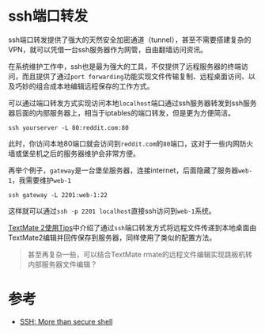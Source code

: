 # ssh端口转发

ssh端口转发提供了强大的天然安全加密通道（tunnel），甚至不需要搭建复杂的VPN，就可以凭借一台ssh服务器作为网管，自由翻墙访问资讯。

在系统维护工作中，ssh也是最为强大的工具，不仅提供了远程服务器的终端访问，而且提供了通过`port forwarding`功能实现文件传输复制、远程桌面访问、以及巧妙的组合成本地编辑远程保存的工作方式。

可以通过端口转发方式实现访问本地`localhost`端口通过ssh服务器转发到ssh服务器后面的内部服务器上，相当于iptables的端口转发，但是更为方便简洁。

	ssh yourserver -L 80:reddit.com:80

此时，你访问本地80端口就会访问到`reddit.com`的`80`端口，这对于一些内网防火墙或堡垒机之后的服务器维护会非常方便。

再举个例子，`gateway`是一台堡垒服务器，连接internet，后面隐藏了服务器`web-1`，我需要维护`web-1`

    ssh gateway -L 2201:web-1:22

这样就可以通过`ssh -p 2201 localhost`直接ssh访问到`web-1`系统。

[TextMate 2使用Tips](/develop/mac/textmate2_tips.html)中介绍了通过`ssh`端口转发方式将远程文件传递到本地桌面由TextMate2编辑并回传保存到服务器，同样使用了类似的配置方法。

> 甚至再复杂一些，可以结合TextMate rmate的远程文件编辑实现跳板机转内部服务器文件编辑？

# 参考

* [SSH: More than secure shell](http://matt.might.net/articles/ssh-hacks/)